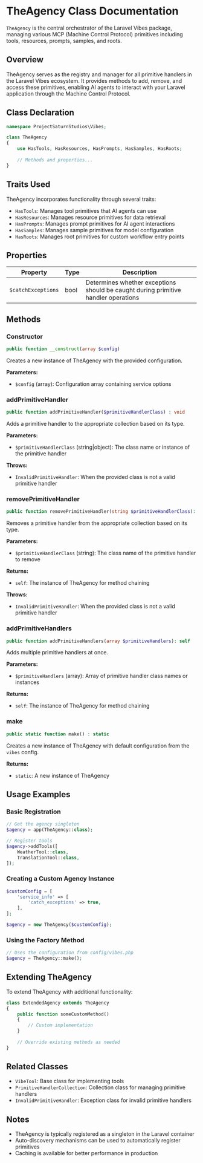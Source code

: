 # TheAgency Class Documentation

`TheAgency` is the central orchestrator of the Laravel Vibes package, managing various MCP (Machine Control Protocol) primitives including tools, resources, prompts, samples, and roots.

## Overview

TheAgency serves as the registry and manager for all primitive handlers in the Laravel Vibes ecosystem. It provides methods to add, remove, and access these primitives, enabling AI agents to interact with your Laravel application through the Machine Control Protocol.

## Class Declaration

```php
namespace ProjectSaturnStudios\Vibes;

class TheAgency
{
    use HasTools, HasResources, HasPrompts, HasSamples, HasRoots;
    
    // Methods and properties...
}
```

## Traits Used

TheAgency incorporates functionality through several traits:

- `HasTools`: Manages tool primitives that AI agents can use
- `HasResources`: Manages resource primitives for data retrieval
- `HasPrompts`: Manages prompt primitives for AI agent interactions
- `HasSamples`: Manages sample primitives for model configuration
- `HasRoots`: Manages root primitives for custom workflow entry points

## Properties

| Property | Type | Description |
|----------|------|-------------|
| `$catchExceptions` | bool | Determines whether exceptions should be caught during primitive handler operations |

## Methods

### Constructor

```php
public function __construct(array $config)
```

Creates a new instance of TheAgency with the provided configuration.

**Parameters:**
- `$config` (array): Configuration array containing service options

### addPrimitiveHandler

```php
public function addPrimitiveHandler($primitiveHandlerClass) : void
```

Adds a primitive handler to the appropriate collection based on its type.

**Parameters:**
- `$primitiveHandlerClass` (string|object): The class name or instance of the primitive handler

**Throws:**
- `InvalidPrimitiveHandler`: When the provided class is not a valid primitive handler

### removePrimitiveHandler

```php
public function removePrimitiveHandler(string $primitiveHandlerClass): self
```

Removes a primitive handler from the appropriate collection based on its type.

**Parameters:**
- `$primitiveHandlerClass` (string): The class name of the primitive handler to remove

**Returns:**
- `self`: The instance of TheAgency for method chaining

**Throws:**
- `InvalidPrimitiveHandler`: When the provided class is not a valid primitive handler

### addPrimitiveHandlers

```php
public function addPrimitiveHandlers(array $primitiveHandlers): self
```

Adds multiple primitive handlers at once.

**Parameters:**
- `$primitiveHandlers` (array): Array of primitive handler class names or instances

**Returns:**
- `self`: The instance of TheAgency for method chaining

### make

```php
public static function make() : static
```

Creates a new instance of TheAgency with default configuration from the `vibes` config.

**Returns:**
- `static`: A new instance of TheAgency

## Usage Examples

### Basic Registration

```php
// Get the agency singleton
$agency = app(TheAgency::class);

// Register tools
$agency->addTools([
    WeatherTool::class,
    TranslationTool::class,
]);
```

### Creating a Custom Agency Instance

```php
$customConfig = [
    'service_info' => [
        'catch_exceptions' => true,
    ],
];

$agency = new TheAgency($customConfig);
```

### Using the Factory Method

```php
// Uses the configuration from config/vibes.php
$agency = TheAgency::make();
```

## Extending TheAgency

To extend TheAgency with additional functionality:

```php
class ExtendedAgency extends TheAgency
{
    public function someCustomMethod()
    {
        // Custom implementation
    }
    
    // Override existing methods as needed
}
```

## Related Classes

- `VibeTool`: Base class for implementing tools
- `PrimitiveHandlerCollection`: Collection class for managing primitive handlers
- `InvalidPrimitiveHandler`: Exception class for invalid primitive handlers

## Notes

- TheAgency is typically registered as a singleton in the Laravel container
- Auto-discovery mechanisms can be used to automatically register primitives
- Caching is available for better performance in production 